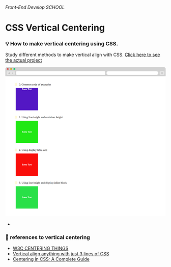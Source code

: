 
###### Front-End Develop SCHOOL

# CSS Vertical Centering

### :bulb: How to make vertical centering using CSS.

Study different methods to make vertical align with CSS. [Click here to see the actual project](https://jistudio.github.io/Frontend_Study/0629_css_vertical_centering/index.html)

[<img src="/ASSETS/vertical.jpg" alt="vertical align">](https://jistudio.github.io/Frontend_Study/0629_css_vertical_centering/index.html)

-

### :musical_note: references to vertical centering 

- [W3C CENTERING THINGS](https://www.w3.org/Style/Examples/007/center.en.html)
- [Vertical align anything with just 3 lines of CSS](http://zerosixthree.se/vertical-align-anything-with-just-3-lines-of-css/)
- [Centering in CSS: A Complete Guide](https://css-tricks.com/centering-css-complete-guide/)

